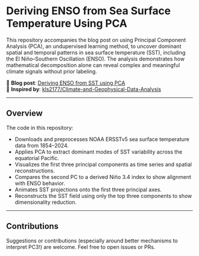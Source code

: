 # Deriving ENSO from Sea Surface Temperature Using PCA

This repository accompanies the blog post on using Principal Component Analysis (PCA), an undupervised learning method, to uncover dominant spatial and temporal patterns in sea surface temperature (SST), including the El Niño–Southern Oscillation (ENSO). The analysis demonstrates how mathematical decomposition alone can reveal complex and meaningful climate signals without prior labeling.

🔗 **Blog post**: [Deriving ENSO from SST using PCA](https://open.substack.com/pub/polarvertex/p/the-mathematical-structure-of-nature?r=394csb&utm_campaign=post&utm_medium=web&showWelcomeOnShare=true)  
📖 **Inspired by**: [kls2177/Climate-and-Geophysical-Data-Analysis](https://kls2177.github.io/Climate-and-Geophysical-Data-Analysis/chapters/Week7/Intro_to_PCA.html)

---

## Overview

The code in this repository:

- Downloads and preprocesses NOAA ERSSTv5 sea surface temperature data from 1854–2024.
- Applies PCA to extract dominant modes of SST variability across the equatorial Pacific.
- Visualizes the first three principal components as time series and spatial reconstructions.
- Compares the second PC to a derived Niño 3.4 index to show alignment with ENSO behavior.
- Animates SST projections onto the first three principal axes.
- Reconstructs the SST field using only the top three components to show dimensionality reduction.

---

## Contributions

Suggestions or contributions (especially around better mechanisms to interpret PC3!) are welcome. Feel free to open issues or PRs.


